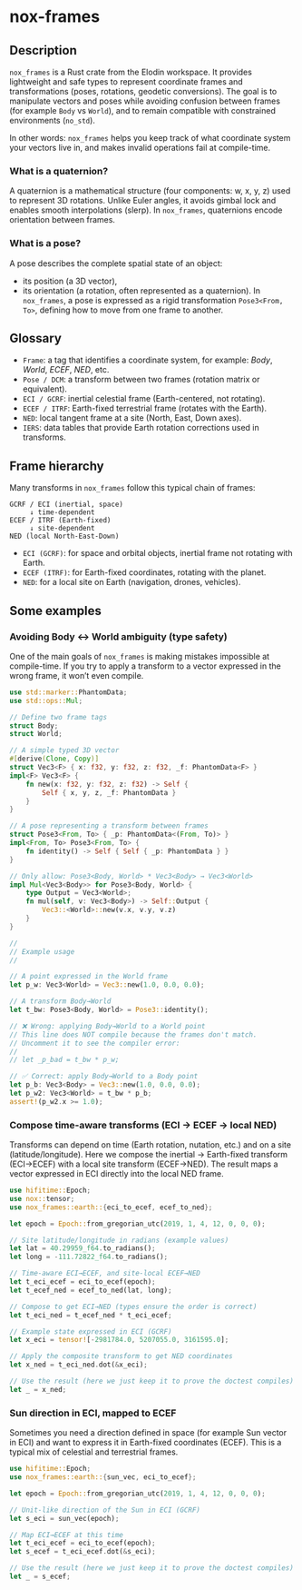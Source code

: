 # nox-frames

## Description
`nox_frames` is a Rust crate from the Elodin workspace. It provides lightweight and safe types to represent coordinate frames and transformations (poses, rotations, geodetic conversions). The goal is to manipulate vectors and poses while avoiding confusion between frames (for example `Body` vs `World`), and to remain compatible with constrained environments (`no_std`).

In other words: `nox_frames` helps you keep track of what coordinate system your vectors live in, and makes invalid operations fail at compile-time.

### What is a quaternion?
A quaternion is a mathematical structure (four components: w, x, y, z) used to represent 3D rotations. Unlike Euler angles, it avoids gimbal lock and enables smooth interpolations (slerp). In `nox_frames`, quaternions encode orientation between frames.

### What is a pose?
A pose describes the complete spatial state of an object:
- its position (a 3D vector),
- its orientation (a rotation, often represented as a quaternion).
In `nox_frames`, a pose is expressed as a rigid transformation `Pose3<From, To>`, defining how to move from one frame to another.

## Glossary
- `Frame`: a tag that identifies a coordinate system, for example: *Body*, *World*, *ECEF*, *NED*, etc.
- `Pose / DCM`: a transform between two frames (rotation matrix or equivalent).
- `ECI / GCRF`: inertial celestial frame (Earth-centered, not rotating).
- `ECEF / ITRF`: Earth-fixed terrestrial frame (rotates with the Earth).
- `NED`: local tangent frame at a site (North, East, Down axes).
- `IERS`: data tables that provide Earth rotation corrections used in transforms.

## Frame hierarchy

Many transforms in `nox_frames` follow this typical chain of frames:
```text
GCRF / ECI (inertial, space)
     ↓ time-dependent
ECEF / ITRF (Earth-fixed)
     ↓ site-dependent
NED (local North-East-Down)
```
- `ECI (GCRF)`: for space and orbital objects, inertial frame not rotating with Earth.  
- `ECEF (ITRF)`: for Earth-fixed coordinates, rotating with the planet.  
- `NED`: for a local site on Earth (navigation, drones, vehicles).

## Some examples

### Avoiding Body ↔ World ambiguity (type safety)
One of the main goals of `nox_frames` is making mistakes impossible at compile-time.
If you try to apply a transform to a vector expressed in the wrong frame, it won’t even compile.
```rust
use std::marker::PhantomData;
use std::ops::Mul;

// Define two frame tags
struct Body;
struct World;

// A simple typed 3D vector
#[derive(Clone, Copy)]
struct Vec3<F> { x: f32, y: f32, z: f32, _f: PhantomData<F> }
impl<F> Vec3<F> {
    fn new(x: f32, y: f32, z: f32) -> Self {
        Self { x, y, z, _f: PhantomData }
    }
}

// A pose representing a transform between frames
struct Pose3<From, To> { _p: PhantomData<(From, To)> }
impl<From, To> Pose3<From, To> {
    fn identity() -> Self { Self { _p: PhantomData } }
}

// Only allow: Pose3<Body, World> * Vec3<Body> → Vec3<World>
impl Mul<Vec3<Body>> for Pose3<Body, World> {
    type Output = Vec3<World>;
    fn mul(self, v: Vec3<Body>) -> Self::Output {
        Vec3::<World>::new(v.x, v.y, v.z)
    }
}

//
// Example usage
//

// A point expressed in the World frame
let p_w: Vec3<World> = Vec3::new(1.0, 0.0, 0.0);

// A transform Body→World
let t_bw: Pose3<Body, World> = Pose3::identity();

// ❌ Wrong: applying Body→World to a World point
// This line does NOT compile because the frames don't match.
// Uncomment it to see the compiler error:
//
// let _p_bad = t_bw * p_w;

// ✅ Correct: apply Body→World to a Body point
let p_b: Vec3<Body> = Vec3::new(1.0, 0.0, 0.0);
let p_w2: Vec3<World> = t_bw * p_b;
assert!(p_w2.x >= 1.0);
```

### Compose time-aware transforms (ECI → ECEF → local NED)
Transforms can depend on time (Earth rotation, nutation, etc.) and on a site (latitude/longitude).
Here we compose the inertial → Earth-fixed transform (ECI→ECEF) with a local site transform (ECEF→NED).
The result maps a vector expressed in ECI directly into the local NED frame.
```rust
use hifitime::Epoch;
use nox::tensor;
use nox_frames::earth::{eci_to_ecef, ecef_to_ned};

let epoch = Epoch::from_gregorian_utc(2019, 1, 4, 12, 0, 0, 0);

// Site latitude/longitude in radians (example values)
let lat = 40.29959_f64.to_radians();
let long = -111.72822_f64.to_radians();

// Time-aware ECI→ECEF, and site-local ECEF→NED
let t_eci_ecef = eci_to_ecef(epoch);
let t_ecef_ned = ecef_to_ned(lat, long);

// Compose to get ECI→NED (types ensure the order is correct)
let t_eci_ned = t_ecef_ned * t_eci_ecef;

// Example state expressed in ECI (GCRF)
let x_eci = tensor![-2981784.0, 5207055.0, 3161595.0];

// Apply the composite transform to get NED coordinates
let x_ned = t_eci_ned.dot(&x_eci);

// Use the result (here we just keep it to prove the doctest compiles)
let _ = x_ned;
```

### Sun direction in ECI, mapped to ECEF
Sometimes you need a direction defined in space (for example Sun vector in ECI) and want to express it in Earth-fixed coordinates (ECEF). This is a typical mix of celestial and terrestrial frames.
```rust
use hifitime::Epoch;
use nox_frames::earth::{sun_vec, eci_to_ecef};

let epoch = Epoch::from_gregorian_utc(2019, 1, 4, 12, 0, 0, 0);

// Unit-like direction of the Sun in ECI (GCRF)
let s_eci = sun_vec(epoch);

// Map ECI→ECEF at this time
let t_eci_ecef = eci_to_ecef(epoch);
let s_ecef = t_eci_ecef.dot(&s_eci);

// Use the result (here we just keep it to prove the doctest compiles)
let _ = s_ecef;
```
